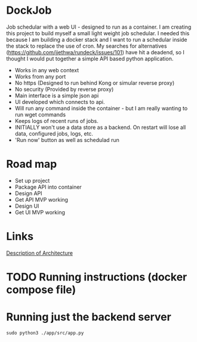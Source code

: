 # DockJob

Job schedular with a web UI - designed to run as a container. I am creating this project to build myself a small light weight job schedular. I needed this because I am building a docker stack and I want to run a schedular inside the stack to replace the use of cron. My searches for alternatives (https://github.com/jjethwa/rundeck/issues/101) have hit a deadend, so I thought I would put together a simple API based python application.

 - Works in any web context
 - Works from any port
 - No https (Designed to run behind Kong or simular reverse proxy)
 - No security (Provided by reverse proxy)
 - Main interface is a simple json api
 - UI developed which connects to api.
 - Will run any command inside the container - but I am really wanting to run wget commands
 - Keeps logs of recent runs of jobs.
 - INITIALLY won't use a data store as a backend. On restart will lose all data, configured jobs, logs, etc.
 - 'Run now' button as well as schedulad run


# Road map

 - Set up project
 - Package API into container
 - Design API
 - Get API MVP working
 - Design UI
 - Get UI MVP working

# Links
[Description of Architecture](ARCHITECTUREURE.md)

# TODO Running instructions (docker compose file)

# Running just the backend server

````
sudo python3 ./app/src/app.py
````


